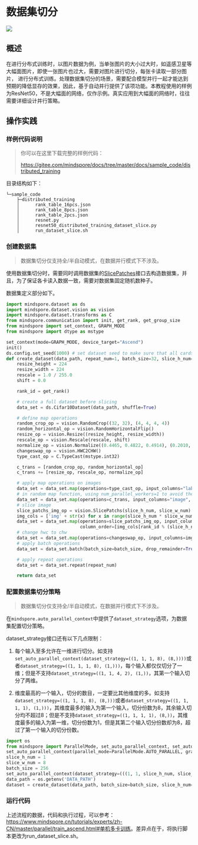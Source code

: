 # 数据集切分

<a href="https://gitee.com/mindspore/docs/blob/master/docs/mindspore/source_zh_cn/design/dataset_slice.md" target="_blank"><img src="https://mindspore-website.obs.cn-north-4.myhuaweicloud.com/website-images/master/resource/_static/logo_source.png"></a>

## 概述

在进行分布式训练时，以图片数据为例，当单张图片的大小过大时，如遥感卫星等大幅面图片，即使一张图片也过大，需要对图片进行切分，每张卡读取一部分图片，
进行分布式训练。处理数据集切分的场景，需要配合模型并行一起才能达到预期的降低显存的效果，因此，基于自动并行提供了该项功能。本教程使用的样例为ResNet50，不是大幅面的网络，仅作示例。真实应用到大幅面的网络时，往往需要详细设计并行策略。

## 操作实践

### 样例代码说明

>你可以在这里下载完整的样例代码：
>
><https://gitee.com/mindspore/docs/tree/master/docs/sample_code/distributed_training>

目录结构如下：

```text
└─sample_code
    ├─distributed_training
    │      rank_table_16pcs.json
    │      rank_table_8pcs.json
    │      rank_table_2pcs.json
    │      resnet.py
    │      resnet50_distributed_training_dataset_slice.py
    │      run_dataset_slice.sh
```

### 创建数据集

> 数据集切分仅支持全/半自动模式，在数据并行模式下不涉及。

使用数据集切分时，需要同时调用数据集的[SlicePatches](https://www.mindspore.cn/docs/zh-CN/master/api_python/dataset_vision/mindspore.dataset.vision.SlicePatches.html)接口去构造数据集，并且，为了保证各卡读入数据一致，需要对数据集固定随机数种子。

数据集定义部分如下。

```python
import mindspore.dataset as ds
import mindspore.dataset.vision as vision
import mindspore.dataset.transforms as C
from mindspore.communication import init, get_rank, get_group_size
from mindspore import set_context, GRAPH_MODE
from mindspore import dtype as mstype

set_context(mode=GRAPH_MODE, device_target="Ascend")
init()
ds.config.set_seed(1000) # set dataset seed to make sure that all cards read the same data
def create_dataset(data_path, repeat_num=1, batch_size=32, slice_h_num=1, slice_w_num=1):
    resize_height = 224
    resize_width = 224
    rescale = 1.0 / 255.0
    shift = 0.0

    rank_id = get_rank()

    # create a full dataset before slicing
    data_set = ds.Cifar10Dataset(data_path, shuffle=True)

    # define map operations
    random_crop_op = vision.RandomCrop((32, 32), (4, 4, 4, 4))
    random_horizontal_op = vision.RandomHorizontalFlip()
    resize_op = vision.Resize((resize_height, resize_width))
    rescale_op = vision.Rescale(rescale, shift)
    normalize_op = vision.Normalize((0.4465, 0.4822, 0.4914), (0.2010, 0.1994, 0.2023))
    changeswap_op = vision.HWC2CHW()
    type_cast_op = C.TypeCast(mstype.int32)

    c_trans = [random_crop_op, random_horizontal_op]
    c_trans += [resize_op, rescale_op, normalize_op]

    # apply map operations on images
    data_set = data_set.map(operations=type_cast_op, input_columns="label")
    # in random map function, using num_parallel_workers=1 to avoid the dataset random seed not working.
    data_set = data_set.map(operations=c_trans, input_columns="image", num_parallel_workers=1)
    # slice image
    slice_patchs_img_op = vision.SlicePatchs(slice_h_num, slice_w_num)
    img_cols = ['img' + str(x) for x in range(slice_h_num * slice_w_num)]
    data_set = data_set.map(operations=slice_patchs_img_op, input_columns="image", output_columns=img_cols,
                            column_order=[img_cols[rank_id % (slice_h_num * slice_w_num)], "label"])
    # change hwc to chw
    data_set = data_set.map(operations=changeswap_op, input_columns=img_cols[rank_id % (slice_h_num * slice_w_num)])
    # apply batch operations
    data_set = data_set.batch(batch_size=batch_size, drop_remainder=True)

    # apply repeat operations
    data_set = data_set.repeat(repeat_num)

    return data_set
```

### 配置数据集切分策略

> 数据集切分仅支持全/半自动模式，在数据并行模式下不涉及。

在`mindspore.auto_parallel_context`中提供了`dataset_strategy`选项，为数据集配置切分策略。

dataset_strategy接口还有以下几点限制：

1. 每个输入至多允许在一维进行切分。如支持`set_auto_parallel_context(dataset_strategy=((1, 1, 1, 8), (8,))))`或者`dataset_strategy=((1, 1, 1, 8), (1,)))`，每个输入都仅仅切分了一维；但是不支持`dataset_strategy=((1, 1, 4, 2), (1,))`，其第一个输入切分了两维。

2. 维度最高的一个输入，切分的数目，一定要比其他维度的多。如支持`dataset_strategy=((1, 1, 1, 8), (8,)))`或者`dataset_strategy=((1, 1, 1, 1), (1,)))`，其维度最多的输入为第一个输入，切分份数为8，其余输入切分均不超过8；但是不支持`dataset_strategy=((1, 1, 1, 1), (8,))`，其维度最多的输入为第一维，切分份数为1，但是其第二个输入切分份数却为8，超过了第一个输入的切分份数。

```python
import os
from mindspore import ParallelMode, set_auto_parallel_context, set_auto_parallel_context
set_auto_parallel_context(parallel_mode=ParallelMode.AUTO_PARALLEL, gradients_mean=True)
slice_h_num = 1
slice_w_num = 8
batch_size = 256
set_auto_parallel_context(dataset_strategy=(((1, 1, slice_h_num, slice_w_num), (1,))))
data_path = os.getenv('DATA_PATH')
dataset = create_dataset(data_path, batch_size=batch_size, slice_h_num=slice_h_num, slice_w_num=slice_w_num)
```

### 运行代码

上述流程的数据，代码和执行过程，可以参考：<https://www.mindspore.cn/tutorials/experts/zh-CN/master/parallel/train_ascend.html#单机多卡训练>。差异点在于，将执行脚本更改为run_dataset_slice.sh。
